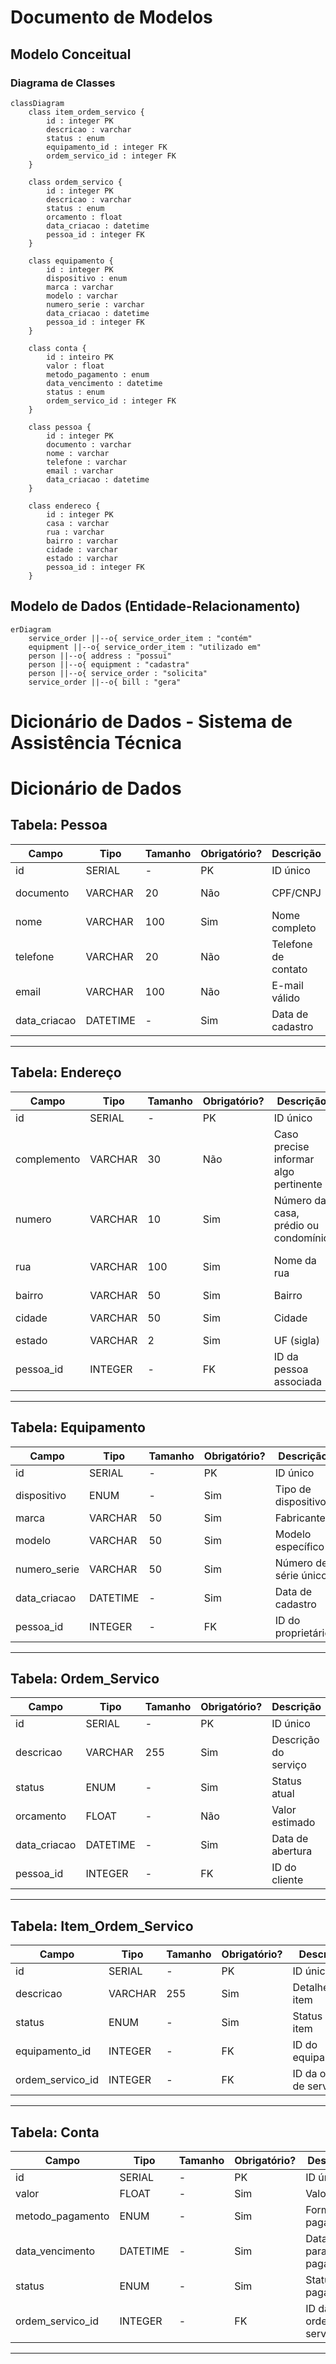 # Documento de Modelos

## Modelo Conceitual

### Diagrama de Classes

```mermaid
classDiagram
    class item_ordem_servico {
        id : integer PK
        descricao : varchar
        status : enum
        equipamento_id : integer FK
        ordem_servico_id : integer FK
    }

    class ordem_servico {
        id : integer PK
        descricao : varchar
        status : enum
        orcamento : float
        data_criacao : datetime
        pessoa_id : integer FK
    }

    class equipamento {
        id : integer PK
        dispositivo : enum
        marca : varchar
        modelo : varchar
        numero_serie : varchar
        data_criacao : datetime
        pessoa_id : integer FK
    }

    class conta {
        id : inteiro PK
        valor : float
        metodo_pagamento : enum
        data_vencimento : datetime
        status : enum
        ordem_servico_id : integer FK
    }

    class pessoa {
        id : integer PK
        documento : varchar
        nome : varchar
        telefone : varchar
        email : varchar
        data_criacao : datetime
    }

    class endereco {
        id : integer PK
        casa : varchar
        rua : varchar
        bairro : varchar
        cidade : varchar
        estado : varchar
        pessoa_id : integer FK
    }
```

## Modelo de Dados (Entidade-Relacionamento)

```mermaid
erDiagram
    service_order ||--o{ service_order_item : "contém"
    equipment ||--o{ service_order_item : "utilizado em"
    person ||--o{ address : "possui"
    person ||--o{ equipment : "cadastra"
    person ||--o{ service_order : "solicita"
    service_order ||--o{ bill : "gera"
```

# Dicionário de Dados - Sistema de Assistência Técnica

# Dicionário de Dados

## Tabela: Pessoa

| Campo        | Tipo     | Tamanho | Obrigatório? | Descrição           | Exemplo            |
| ------------ | -------- | ------- | ------------ | ------------------- | ------------------ |
| id           | SERIAL   | -       | PK           | ID único            | 1                  |
| documento    | VARCHAR  | 20      | Não          | CPF/CNPJ            | "123.456.789-09"   |
| nome         | VARCHAR  | 100     | Sim          | Nome completo       | "João da Silva"    |
| telefone     | VARCHAR  | 20      | Não          | Telefone de contato | "(11) 98765-4321"  |
| email        | VARCHAR  | 100     | Não          | E-mail válido       | "joao@email.com"   |
| data_criacao | DATETIME | -       | Sim          | Data de cadastro    | "2024-01-15 10:30" |

---

## Tabela: Endereço

| Campo       | Tipo    | Tamanho | Obrigatório? | Descrição                             | Exemplo          |
| ----------- | ------- | ------- | ------------ | ------------------------------------- | ---------------- |
| id          | SERIAL  | -       | PK           | ID único                              | 1                |
| complemento | VARCHAR | 30      | Não          | Caso precise informar algo pertinente | "AP 312"         |
| numero      | VARCHAR | 10      | Sim          | Número da casa, prédio ou condomínio  | "123A"           |
| rua         | VARCHAR | 100     | Sim          | Nome da rua                           | "Rua das Flores" |
| bairro      | VARCHAR | 50      | Sim          | Bairro                                | "Centro"         |
| cidade      | VARCHAR | 50      | Sim          | Cidade                                | "São Paulo"      |
| estado      | VARCHAR | 2       | Sim          | UF (sigla)                            | "SP"             |
| pessoa_id   | INTEGER | -       | FK           | ID da pessoa associada                | 1                |

---

## Tabela: Equipamento

| Campo        | Tipo     | Tamanho | Obrigatório? | Descrição             | Exemplo            |
| ------------ | -------- | ------- | ------------ | --------------------- | ------------------ |
| id           | SERIAL   | -       | PK           | ID único              | 1                  |
| dispositivo  | ENUM     | -       | Sim          | Tipo de dispositivo   | "Notebook"         |
| marca        | VARCHAR  | 50      | Sim          | Fabricante            | "Dell"             |
| modelo       | VARCHAR  | 50      | Sim          | Modelo específico     | "Inspiron 15"      |
| numero_serie | VARCHAR  | 50      | Sim          | Número de série único | "DEL123XYZ"        |
| data_criacao | DATETIME | -       | Sim          | Data de cadastro      | "2025-03-20 11:00" |
| pessoa_id    | INTEGER  | -       | FK           | ID do proprietário    | 1                  |

---

## Tabela: Ordem_Servico

| Campo        | Tipo     | Tamanho | Obrigatório? | Descrição            | Exemplo            |
| ------------ | -------- | ------- | ------------ | -------------------- | ------------------ |
| id           | SERIAL   | -       | PK           | ID único             | 1                  |
| descricao    | VARCHAR  | 255     | Sim          | Descrição do serviço | "Troca de tela"    |
| status       | ENUM     | -       | Sim          | Status atual         | "Em andamento"     |
| orcamento    | FLOAT    | -       | Não          | Valor estimado       | 250.00             |
| data_criacao | DATETIME | -       | Sim          | Data de abertura     | "2025-03-20 09:15" |
| pessoa_id    | INTEGER  | -       | FK           | ID do cliente        | 1                  |

---

## Tabela: Item_Ordem_Servico

| Campo            | Tipo    | Tamanho | Obrigatório? | Descrição              | Exemplo            |
| ---------------- | ------- | ------- | ------------ | ---------------------- | ------------------ |
| id               | SERIAL  | -       | PK           | ID único               | 1                  |
| descricao        | VARCHAR | 255     | Sim          | Detalhes do item       | "Troca de bateria" |
| status           | ENUM    | -       | Sim          | Status do item         | "Concluído"        |
| equipamento_id   | INTEGER | -       | FK           | ID do equipamento      | 1                  |
| ordem_servico_id | INTEGER | -       | FK           | ID da ordem de serviço | 1                  |

---

## Tabela: Conta

| Campo            | Tipo     | Tamanho | Obrigatório? | Descrição                  | Exemplo            |
| ---------------- | -------- | ------- | ------------ | -------------------------- | ------------------ |
| id               | SERIAL   | -       | PK           | ID único                   | 1                  |
| valor            | FLOAT    | -       | Sim          | Valor total                | 300.50             |
| metodo_pagamento | ENUM     | -       | Sim          | Forma de pagamento         | "Cartão"           |
| data_vencimento  | DATETIME | -       | Sim          | Data limite para pagamento | "2025-03-20 23:59" |
| status           | ENUM     | -       | Sim          | Status do pagamento        | "Pendente"         |
| ordem_servico_id | INTEGER  | -       | FK           | ID da ordem de serviço     | 1                  |

---
